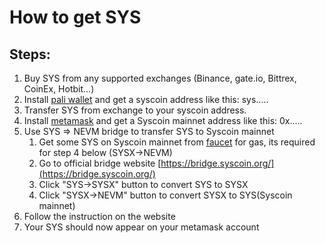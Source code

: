 # How to get SYS

## Steps: 
1. Buy SYS from any supported exchanges (Binance, gate.io, Bittrex, CoinEx, Hotbit...)
2. Install [pali wallet](https://paliwallet.com/) and get a syscoin address like this: sys.....
2. Transfer SYS from exchange to your syscoin address.
3. Install [metamask](https://data166.gitbook.io/pennyswap/connect-wallet) and get a Syscoin mainnet address like this: 0x.....
3. Use SYS => NEVM bridge to transfer SYS to Syscoin mainnet
    1. Get some SYS on Syscoin mainnet from [faucet](https://faucet.syscoin.org/) for gas, its required for step 4 below (SYSX->NEVM)
    2. Go to official bridge website [https://bridge.syscoin.org/](https://bridge.syscoin.org/)
    3. Click "SYS->SYSX" button to convert SYS to SYSX
    4. Click "SYSX->NEVM" button to convert SYSX to SYS(Syscoin mainnet)
4. Follow the instruction on the website
5. Your SYS should now appear on your metamask account
